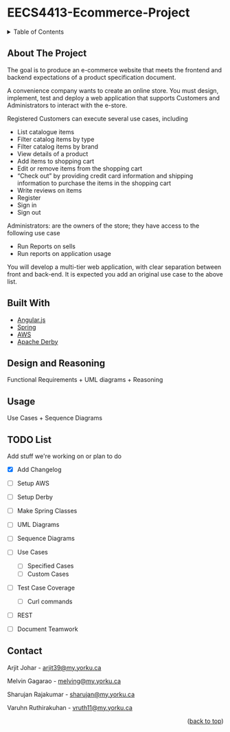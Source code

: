 # EECS4413-Ecommerce-Project
<div id="top"></div>

<!-- TABLE OF CONTENTS -->
<details>
  <summary>Table of Contents</summary>
  <ol>
    <li><a href="#about-the-project">About The Project</a>
    <li><a href="#built-with">Built With</a></li>
    <li><a href="#usage">Usage</a></li>
    <li><a href="#contact">Contact</a></li>
  </ol>
</details>


<!-- ABOUT THE PROJECT -->
## About The Project

The goal is to produce an e-commerce website that meets the frontend and backend expectations of a product specification document.

A convenience company wants to create an online store. You must design, implement, test and deploy a
web application that supports Customers and Administrators to interact with the e-store.

Registered Customers can execute several use cases, including
* List catalogue items
* Filter catalog items by type
* Filter catalog items by brand
* View details of a product
* Add items to shopping cart
* Edit or remove items from the shopping cart
* “Check out” by providing credit card information and shipping information to purchase the items in the shopping cart
* Write reviews on items
* Register
* Sign in
* Sign out

Administrators: are the owners of the store; they have access to the following use case
* Run Reports on sells
* Run reports on application usage

You will develop a multi-tier web application, with clear separation between front and back-end. It is
expected you add an original use case to the above list.


<!-- STACK -->
## Built With

* [Angular.js](https://angular.io/)
* [Spring](https://spring.io/guides/tutorials/rest/)
* [AWS](https://aws.amazon.com/)
* [Apache Derby](https://db.apache.org/derby/)



<!-- Design -->
## Design and Reasoning
Functional Requirements + UML diagrams + Reasoning



<!-- USAGE -->
## Usage
Use Cases + Sequence Diagrams



<!-- USAGE -->
## TODO List
Add stuff we're working on or plan to do
- [x] Add Changelog
- [ ] Setup AWS
- [ ] Setup Derby
- [ ] Make Spring Classes
- [ ] UML Diagrams
- [ ] Sequence Diagrams
- [ ] Use Cases
    - [ ] Specified Cases
    - [ ] Custom Cases
- [ ] Test Case Coverage
    - [ ] Curl commands
- [ ] REST
- [ ] Document Teamwork


<!-- CONTACT -->
## Contact

Arjit Johar - arjit39@my.yorku.ca

Melvin Gagarao - melving@my.yorku.ca

Sharujan Rajakumar - sharujan@my.yorku.ca

Varuhn Ruthirakuhan - vruth11@my.yorku.ca

<p align="right">(<a href="#top">back to top</a>)</p>
